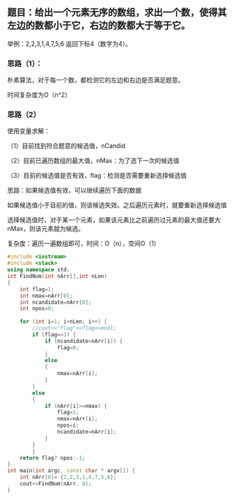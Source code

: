 ## 题目：给出一个元素无序的数组，求出一个数，使得其左边的数都小于它，右边的数都大于等于它。

举例：2,2,3,1,4,7,5,6 返回下标4（数字为4）。

### 思路（1）：

朴素算法，对于每一个数，都检测它的左边和右边是否满足题意。

时间复杂度为O（n^2）

### 思路（2）

使用变量求解：

（1）目前找到符合题意的候选值，nCandid

（2）目前已遍历数组的最大值，nMax：为了选下一次的候选值

（3）目前的候选值是否有效，flag：检测是否需要重新选择候选值

思路：如果候选值有效，可以继续遍历下面的数据

如果候选值小于目前的值，则该候选失效。之后遍历元素时，就要重新选择候选值

选择候选值时，对于某一个元素，如果该元素比之前遍历过元素的最大值还要大nMax，则该元素就为候选。

复杂度：遍历一遍数组即可，时间：O（n），空间O（1）

```c++
#include <iostream>
#include <stack>
using namespace std;
int FindNum(int nArr[],int nLen)
{
    int flag=1;
    int nmax=nArr[0];
    int ncandidate=nArr[0];
    int npos=0;
    
    for (int i=1; i<nLen; i++) {
        //cout<<"flag"<<flag<<endl;
        if (flag==1) {
            if (ncandidate>nArr[i]) {
                flag=0;
            }
            else
            {
                nmax=nArr[i];
            }
        }
        else
        {
            if (nArr[i]>=nmax) {
                flag=1;
                nmax=nArr[i];
                npos=i;
                ncandidate=nArr[i];
            }
        }
        }
    return flag? npos:-1;
}
int main(int argc, const char * argv[]) {
    int nArr[8]= {2,2,3,1,4,7,5,6};
    cout<<FindNum(nArr, 8);
}

```
